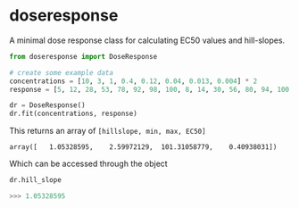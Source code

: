 # doseresponse

A minimal dose response class for calculating EC50 values and hill-slopes.

```python
from doseresponse import DoseResponse

# create some example data
concentrations = [10, 3, 1, 0.4, 0.12, 0.04, 0.013, 0.004] * 2
response = [5, 12, 28, 53, 78, 92, 98, 100, 8, 14, 30, 56, 80, 94, 100, 102]

dr = DoseResponse()
dr.fit(concentrations, response)
```

This returns an array of `[hillslope, min, max, EC50]`

```
array([   1.05328595,    2.59972129,  101.31058779,    0.40938031])
```

Which can be accessed through the object

```python
dr.hill_slope

>>> 1.05328595
```
